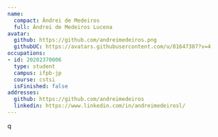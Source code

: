 ```yaml
---
name:
  compact: Ândrei de Medeiros
  full: Ândrei de Medeiros Lucena
avatar:
  github: https://github.com/andreimedeiros.png
  githubUC: https://avatars.githubusercontent.com/u/81647387?v=4
occupations:
- id: 20202370006
  type: student
  campus: ifpb-jp
  course: cstsi
  isFinished: false
addresses:
  github: https://github.com/andreimedeiros
  linkedin: https://www.linkedin.com/in/andreimedeirosl/
---
```

 q
